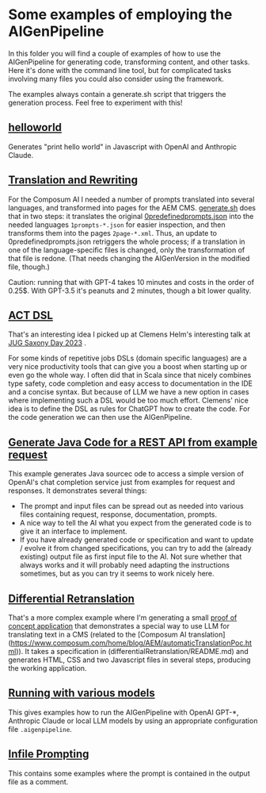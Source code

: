 # Some examples of employing the AIGenPipeline

In this folder you will find a couple of examples of how to use the AIGenPipeline for generating code, transforming
content, and other tasks. Here it's done with the command line tool, but for complicated tasks involving many files
you could also consider using the framework.

The examples always contain a generate.sh script that triggers the generation process. Feel free to experiment with
this!

## [helloworld](helloworld/)

Generates "print hello world" in Javascript with OpenAI and Anthropic Claude.

## [Translation and Rewriting](translationAndTransformation/)

For the Composum AI I needed a number of prompts translated into several languages, and transformed into pages for
the AEM CMS. [generate.sh](translationAndTransformation/generate.sh) does that in two steps: it translates the
original [0predefinedprompts.json](translationAndTransformation/0predefinedprompts.json) into the needed languages
`1prompts-*.json` for easier inspection, and then transforms them into the pages `2page-*.xml`. Thus, an update to
0predefinedprompts.json retriggers the whole process; if a translation in one of the language-specific files is
changed, only the transformation of that file is redone. (That needs changing the AIGenVersion in the modified file,
though.)

Caution: running that with GPT-4 takes 10 minutes and costs in the order of 0.25$. With GPT-3.5 it's peanuts and 2
minutes, though a bit lower quality.

## [ACT DSL](actDSL)

That's an interesting idea I picked up at Clemens Helm's interesting talk at
[JUG Saxony Day 2023](https://jugsaxony.org/timeline/2023/9/29/JSD2023) .

For some kinds of repetitive jobs DSLs (domain specific languages) are a very nice productivity tools that can
give you a boost when starting up or even go the whole way. I often did that in Scala since that nicely combines
type safety, code completion and easy access to documentation in the IDE and a concise syntax. But because of LLM
we have a new option in cases where implementing such a DSL would be too much effort. Clemens' nice idea is to define
the DSL as rules for ChatGPT how to create the code. For the code generation we can then use the AIGenPipeline.

## [Generate Java Code for a REST API from example request](requesttocode/)

This example generates Java sourcec ode to access a simple version of OpenAI's chat completion service just from
examples for request and responses. It demonstrates several things:

- The prompt and input files can be spread out as needed into various files containing request, response,
  documentation, prompts.
- A nice way to tell the AI what you expect from the generated code is to give it an interface to implement.
- If you have already generated code or specification and want to update / evolve it from changed specifications, you
  can try to add the (already existing) output file as first input file to the AI. Not sure whether that always
  works and it will probably need adapting the instructions sometimes, but as you can try it seems to work nicely here.

## [Differential Retranslation](differentialRetranslation/)

That's a more complex example where I'm generating a small
[proof of concept application](https://aigenpipeline.stoerr.net/differentialReTranslation/differentialReTranslation.html)
that demonstrates a special way to use LLM for translating text in a CMS (related to the [Composum AI translation]
(https://www.composum.com/home/blog/AEM/automaticTranslationPoc.html)). It takes a specification in
(differentialRetranslation/README.md) and generates HTML, CSS and two Javascript files in several steps, producing
the working application.  

## [Running with various models](variousModels/)

This gives examples how to run the AIGenPipeline with OpenAI GPT-*, Anthropic Claude or local LLM models by using 
an appropriate configuration file `.aigenpipeline`. 

## [Infile Prompting](infileprompt/)

This contains some examples where the prompt is contained in the output file as a comment.
